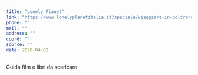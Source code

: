 ```yaml
---
title: "Lonely Planet"
link: "https://www.lonelyplanetitalia.it/speciale/viaggiare-in-poltrona"
phone: ""
mail: ""
address: ""
coord: ""
source: ""
date: 2020-04-02
---
```


Guida film e libri da scaricare
